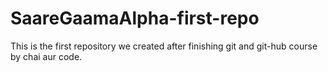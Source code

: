 # SaareGaamaAlpha-first-repo
This is the first repository we created after finishing git and git-hub course by chai aur code.
